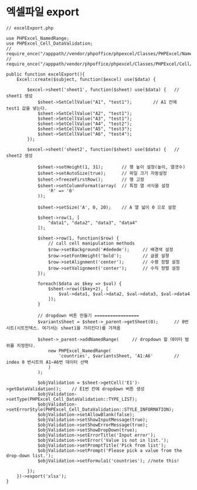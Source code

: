 엑셀파일 export
=========================

	// excelExport.php
	
	use PHPExcel_NamedRange;
	use PHPExcel_Cell_DataValidation;
	// require_once("/apppath//vendor/phpoffice/phpexcel/Classes/PHPExcel/NamedRange.php");
    // require_once("/apppath/vendor/phpoffice/phpexcel/Classes/PHPExcel/Cell/DataValidation.php");

	public function excelExport(){
		Excel::create($subject, function($excel) use($data) {
		
			$excel->sheet('sheet1', function($sheet) use($data) {	// sheet1 생성
				$sheet->SetCellValue("A1", "test1");		// A1 칸에 test1 값을 넣는다.
				$sheet->SetCellValue("A2", "test1");
				$sheet->SetCellValue("A3", "test1");
				$sheet->SetCellValue("A4", "test2");
				$sheet->SetCellValue("A5", "test3");
				$sheet->SetCellValue("A6", "test4");
			});

			$excel->sheet('sheet2', function($sheet) use($data) {	// sheet2 생성

				$sheet->setHeight(1, 31);		// 행 높이 설정(높이, 열갯수)
				$sheet->setAutoSize(true);		// 파일 크기 자동설정
				$sheet->freezeFirstRow();		// 행 고정
				$sheet->setColumnFormat(array(	// 특정 열 서식을 설정
					'R' => '0'
				));

				$sheet->setSize('A', 0, 20);	// A 열 넓이 0 으로 설정

				$sheet->row(1, [
					"data1", "data2", "data3", "data4"
				]);
				
				$sheet->row(1, function($row) {
					// call cell manipulation methods
					$row->setBackground('#dedede');		// 배경색 설정
					$row->setFontWeight('bold');		// 글꼴 설졍
					$row->setAlignment('center');		// 수평 정렬 설정
					$row->setValignment('center');		// 수직 정렬 설정
				});

				foreach($data as $key => $val) {
					$sheet->row(($key+2), [
						$val->data1, $val->data2, $val->data3, $val->data4
					]);
				}
				
				// dropdown 버튼 만들기 =================
				$variantsSheet = $sheet->_parent->getSheet(0);		// 0번시트(시트인덱스. 여기서는 sheet1을 가리킨다)를 가져옴

				$sheet->_parent->addNamedRange(		// dropdown 할 데이터 범위를 지정한다.
					new PHPExcel_NamedRange(
						'countries', $variantsSheet, 'A1:A6'		// index 0 번시트의 A1~A6번 데이터 선택
					)
				);

				$objValidation = $sheet->getCell('E1')->getDataValidation();	// E1번 칸에 dropdown 버튼 생성
				$objValidation->setType(PHPExcel_Cell_DataValidation::TYPE_LIST);
				$objValidation->setErrorStyle(PHPExcel_Cell_DataValidation::STYLE_INFORMATION);
				$objValidation->setAllowBlank(false);
				$objValidation->setShowInputMessage(true);
				$objValidation->setShowErrorMessage(true);
				$objValidation->setShowDropDown(true);
				$objValidation->setErrorTitle('Input error');
				$objValidation->setError('Value is not in list.');
				$objValidation->setPromptTitle('Pick from list');
				$objValidation->setPrompt('Please pick a value from the drop-down list.');
				$objValidation->setFormula1('countries'); //note this!
					
			});
		})->export('xlsx');
	}
	